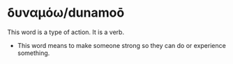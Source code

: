 # δυναμόω/dunamoō
This word is a type of action. It is a verb.

* This word means to make someone strong so they can do or experience something.